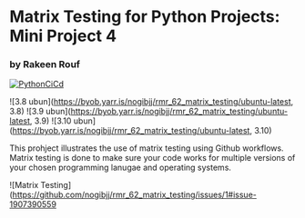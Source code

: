 # Matrix Testing for Python Projects: Mini Project 4
### by Rakeen Rouf

[![PythonCiCd](https://github.com/rmr327/cicd_python_template/actions/workflows/python_ci_cd.yml/badge.svg)](https://github.com/rmr327/cicd_python_template/actions/workflows/python_ci_cd.yml)

![3.8 ubun](https://byob.yarr.is/nogibjj/rmr_62_matrix_testing/ubuntu-latest, 3.8)
![3.9 ubun](https://byob.yarr.is/nogibjj/rmr_62_matrix_testing/ubuntu-latest, 3.9)
![3.10 ubun](https://byob.yarr.is/nogibjj/rmr_62_matrix_testing/ubuntu-latest, 3.10)

This prohject illustrates the use of matrix testing using Github workflows. Matrix testing is done to make sure your code works for multiple versions of your chosen programming lanugae and operating systems.

![Matrix Testing](https://github.com/nogibjj/rmr_62_matrix_testing/issues/1#issue-1907390559